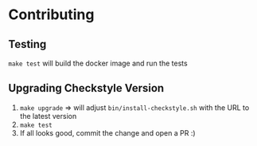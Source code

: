 # Contributing

## Testing
`make test` will build the docker image and run the tests

## Upgrading Checkstyle Version
1. `make upgrade` => will adjust `bin/install-checkstyle.sh` with the URL to the latest version
1. `make test`
1. If all looks good, commit the change and open a PR :)
